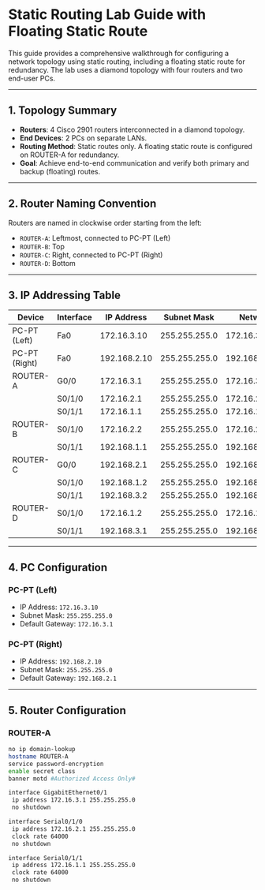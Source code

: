 # Static Routing Lab Guide with Floating Static Route

This guide provides a comprehensive walkthrough for configuring a network topology using static routing, including a floating static route for redundancy. The lab uses a diamond topology with four routers and two end-user PCs.

---

## 1. Topology Summary

- **Routers**: 4 Cisco 2901 routers interconnected in a diamond topology.
- **End Devices**: 2 PCs on separate LANs.
- **Routing Method**: Static routes only. A floating static route is configured on ROUTER-A for redundancy.
- **Goal**: Achieve end-to-end communication and verify both primary and backup (floating) routes.

---

## 2. Router Naming Convention

Routers are named in clockwise order starting from the left:

- `ROUTER-A`: Leftmost, connected to PC-PT (Left)
- `ROUTER-B`: Top
- `ROUTER-C`: Right, connected to PC-PT (Right)
- `ROUTER-D`: Bottom

---

## 3. IP Addressing Table

| Device        | Interface      | IP Address     | Subnet Mask       | Network        |
|---------------|----------------|----------------|-------------------|----------------|
| PC-PT (Left)  | Fa0            | 172.16.3.10    | 255.255.255.0     | 172.16.3.0/24  |
| PC-PT (Right) | Fa0            | 192.168.2.10   | 255.255.255.0     | 192.168.2.0/24 |
| ROUTER-A      | G0/0           | 172.16.3.1     | 255.255.255.0     | 172.16.3.0/24  |
|               | S0/1/0         | 172.16.2.1     | 255.255.255.0     | 172.16.2.0/24  |
|               | S0/1/1         | 172.16.1.1     | 255.255.255.0     | 172.16.1.0/24  |
| ROUTER-B      | S0/1/0         | 172.16.2.2     | 255.255.255.0     | 172.16.2.0/24  |
|               | S0/1/1         | 192.168.1.1    | 255.255.255.0     | 192.168.1.0/24 |
| ROUTER-C      | G0/0           | 192.168.2.1    | 255.255.255.0     | 192.168.2.0/24 |
|               | S0/1/0         | 192.168.1.2    | 255.255.255.0     | 192.168.1.0/24 |
|               | S0/1/1         | 192.168.3.2    | 255.255.255.0     | 192.168.3.0/24 |
| ROUTER-D      | S0/1/0         | 172.16.1.2     | 255.255.255.0     | 172.16.1.0/24  |
|               | S0/1/1         | 192.168.3.1    | 255.255.255.0     | 192.168.3.0/24 |

---

## 4. PC Configuration

### PC-PT (Left)
- IP Address: `172.16.3.10`
- Subnet Mask: `255.255.255.0`
- Default Gateway: `172.16.3.1`

### PC-PT (Right)
- IP Address: `192.168.2.10`
- Subnet Mask: `255.255.255.0`
- Default Gateway: `192.168.2.1`

---

## 5. Router Configuration

### ROUTER-A

```bash
no ip domain-lookup
hostname ROUTER-A
service password-encryption
enable secret class
banner motd #Authorized Access Only#

interface GigabitEthernet0/1
 ip address 172.16.3.1 255.255.255.0
 no shutdown

interface Serial0/1/0
 ip address 172.16.2.1 255.255.255.0
 clock rate 64000
 no shutdown

interface Serial0/1/1
 ip address 172.16.1.1 255.255.255.0
 clock rate 64000
 no shutdown
